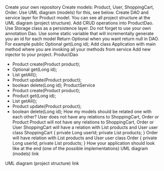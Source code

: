 Create your own repository
Create models: Product, User, ShoppingCart, Order. Use UML diagram (models) for this, see below.
Create DAO and service layer for Product model. You can see all project structure at the UML diagram (project structure).
Add CRUD operations into ProductDao.
Use Storage class as a persistence layer.
Do not forget to use your own annotation Dao.
Use some static variable that will incrementally generate you an id for each model
Return Optional when you want return null in DAO. For example public Optional<User> get(Long id);
Add class Application with main method where you are invoking all your methods from service
Add new injector to your project.
ProductDao
- Product create(Product product);
- Optional<Product> get(Long id);
- List<Product> getAll();
- Product update(Product product);
- boolean delete(Long id);
ProductService
- Product create(Product product);
- Product get(Long id);
- List<Product> getAll();
- Product update(Product product);
- boolean delete(Long id);
How my models should be related one with each other?
User does not have any relations to ShoppingCart, Order or Product
Product will not have any relations to ShoppingCart, Order or User
ShoppingCart will have a relation with List<Product> products and User user
 class ShoppingCart {
    private Long userId;
    private List<Product> products;
 }
Order will have relation with List<Product> products and User user
 class Order {
    private Long userId;
    private List<Product> products;
 }
How your application should look like at the end (one of the possible implementations)
UML diagram (models) link

UML diagram (project structure) link
